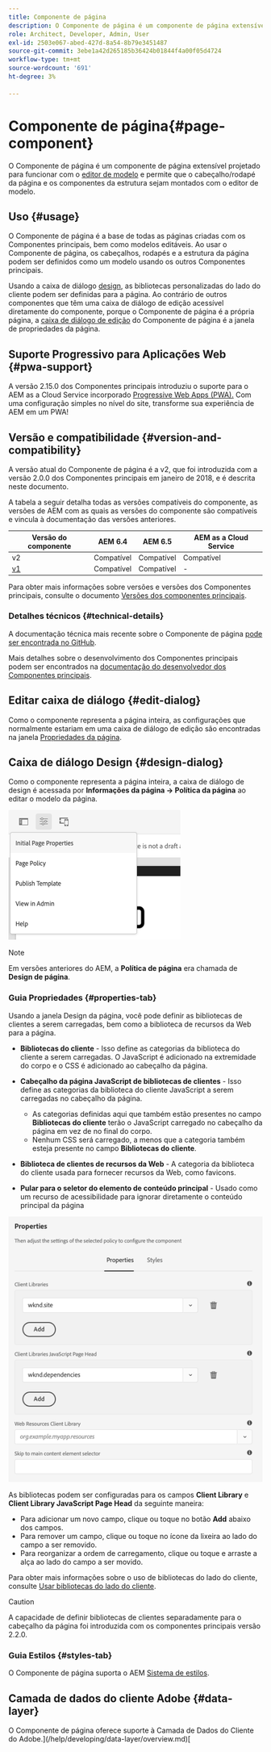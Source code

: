 ```yaml
---
title: Componente de página
description: O Componente de página é um componente de página extensível projetado para funcionar com o editor de modelo e permitir que o cabeçalho/rodapé da página e os componentes da estrutura sejam montados com o editor de modelo.
role: Architect, Developer, Admin, User
exl-id: 2503e067-abed-427d-8a54-8b79e3451487
source-git-commit: 3ebe1a42d265185b36424b01844f4a00f05d4724
workflow-type: tm+mt
source-wordcount: '691'
ht-degree: 3%

---
```


# Componente de página{#page-component}

O Componente de página é um componente de página extensível projetado para funcionar com o [editor de modelo](https://docs.adobe.com/content/help/en/experience-manager-cloud-service/sites/authoring/features/templates.html) e permite que o cabeçalho/rodapé da página e os componentes da estrutura sejam montados com o editor de modelo.

## Uso {#usage}

O Componente de página é a base de todas as páginas criadas com os Componentes principais, bem como modelos editáveis. Ao usar o Componente de página, os cabeçalhos, rodapés e a estrutura da página podem ser definidos como um modelo usando os outros Componentes principais.

Usando a caixa de diálogo [design](#design-dialog), as bibliotecas personalizadas do lado do cliente podem ser definidas para a página. Ao contrário de outros componentes que têm uma caixa de diálogo de edição acessível diretamente do componente, porque o Componente de página é a própria página, a [caixa de diálogo de edição](#edit-dialog) do Componente de página é a janela de propriedades da página.

## Suporte Progressivo para Aplicações Web {#pwa-support}

A versão 2.15.0 dos Componentes principais introduziu o suporte para o AEM as a Cloud Service incorporado [Progressive Web Apps (PWA).](https://experienceleague.adobe.com/docs/experience-manager-cloud-service/sites/authoring/features/enable-pwa.html) Com uma configuração simples no nível do site, transforme sua experiência de AEM em um PWA!

## Versão e compatibilidade {#version-and-compatibility}

A versão atual do Componente de página é a v2, que foi introduzida com a versão 2.0.0 dos Componentes principais em janeiro de 2018, e é descrita neste documento.

A tabela a seguir detalha todas as versões compatíveis do componente, as versões de AEM com as quais as versões do componente são compatíveis e vincula à documentação das versões anteriores.

| Versão do componente | AEM 6.4 | AEM 6.5 | AEM as a Cloud Service |
|---|---|---|---|
| v2 | Compatível | Compatível | Compatível |
| [v1](v1/page-v1.md) | Compatível | Compatível | - |

Para obter mais informações sobre versões e versões dos Componentes principais, consulte o documento [Versões dos componentes principais](/help/versions.md).

### Detalhes técnicos {#technical-details}

A documentação técnica mais recente sobre o Componente de página [pode ser encontrada no GitHub](https://adobe.com/go/aem_cmp_tech_page_v2).

Mais detalhes sobre o desenvolvimento dos Componentes principais podem ser encontrados na [documentação do desenvolvedor dos Componentes principais](/help/developing/overview.md).

## Editar caixa de diálogo {#edit-dialog}

Como o componente representa a página inteira, as configurações que normalmente estariam em uma caixa de diálogo de edição são encontradas na janela [Propriedades da página](https://docs.adobe.com/content/help/pt-BR/experience-manager-cloud-service/sites/authoring/fundamentals/page-properties.html).

## Caixa de diálogo Design {#design-dialog}

Como o componente representa a página inteira, a caixa de diálogo de design é acessada por **Informações da página -> Política da página** ao editar o modelo da página.

![Política da página](/help/assets/page-policy.png)

>[!NOTE]
>
>Em versões anteriores do AEM, a **Política de página** era chamada de **Design de página**.

### Guia Propriedades {#properties-tab}

Usando a janela Design da página, você pode definir as bibliotecas de clientes a serem carregadas, bem como a biblioteca de recursos da Web para a página.

* **Bibliotecas do cliente**  - Isso define as categorias da biblioteca do cliente a serem carregadas. O JavaScript é adicionado na extremidade do corpo e o CSS é adicionado ao cabeçalho da página.
* **Cabeçalho da página JavaScript de bibliotecas de clientes**  - Isso define as categorias da biblioteca do cliente JavaScript a serem carregadas no cabeçalho da página.
   * As categorias definidas aqui que também estão presentes no campo **Bibliotecas do cliente** terão o JavaScript carregado no cabeçalho da página em vez de no final do corpo.
   * Nenhum CSS será carregado, a menos que a categoria também esteja presente no campo **Bibliotecas do cliente**.

* **Biblioteca de clientes de recursos da Web**  - A categoria da biblioteca do cliente usada para fornecer recursos da Web, como favicons.

* **Pular para o seletor do elemento de conteúdo principal**  - Usado como um recurso de acessibilidade para ignorar diretamente o conteúdo principal da página

![Caixa de diálogo Design do componente de página](/help/assets/page-design.png)

As bibliotecas podem ser configuradas para os campos **Client Library** e **Client Library JavaScript Page Head** da seguinte maneira:

* Para adicionar um novo campo, clique ou toque no botão **Add** abaixo dos campos.
* Para remover um campo, clique ou toque no ícone da lixeira ao lado do campo a ser removido.
* Para reorganizar a ordem de carregamento, clique ou toque e arraste a alça ao lado do campo a ser movido.

Para obter mais informações sobre o uso de bibliotecas do lado do cliente, consulte [Usar bibliotecas do lado do cliente](https://helpx.adobe.com/experience-manager/6-5/sites/developing/using/clientlibs.html).

>[!CAUTION]
>
>A capacidade de definir bibliotecas de clientes separadamente para o cabeçalho da página foi introduzida com os componentes principais versão 2.2.0.

### Guia Estilos {#styles-tab}

O Componente de página suporta o AEM [Sistema de estilos](/help/get-started/authoring.md#component-styling).

## Camada de dados do cliente Adobe {#data-layer}

O Componente de página oferece suporte à Camada de Dados do Cliente do Adobe.](/help/developing/data-layer/overview.md)[
